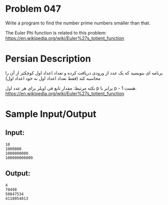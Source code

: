 # Problem 047
Write a program to find the number prime numbers smaller than that.

The Euler Phi function is related to this problem:
https://en.wikipedia.org/wiki/Euler%27s_totient_function

# Persian Description
برنامه ای بنویسید که یک عدد از ورودی دریافت کرده و تعداد اعداد اول کوچکتر از آن را محاسبه کند (فقط تعداد اعداد اول نه خود اعداد اول)

نکته مرتبط:
مقدار تابع فی اویلر برای هر عدد اول p برابر با p - 1 هست. 
https://en.wikipedia.org/wiki/Euler%27s_totient_function

# Sample Input/Output

## Input:
```
10
1000000
1000000000
100000000000
```

## Output: 
```
4
78498
50847534
4118054813
```
